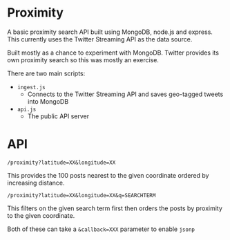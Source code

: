 Proximity
========

A basic proximity search API built using MongoDB, node.js and express. This currently uses the Twitter Streaming API as the data source. 

Built mostly as a chance to experiment with MongoDB. Twitter provides its own proximity search so this was mostly an exercise.

There are two main scripts:

 * `ingest.js`
   * Connects to the Twitter Streaming API and saves geo-tagged tweets into MongoDB
 * `api.js`
   * The public API server
   
API
===

`/proximity?latitude=XX&longitude=XX`

This provides the 100 posts nearest to the given coordinate ordered by increasing distance.

`/proximity?latitude=XX&longitude=XX&q=SEARCHTERM`

This filters on the given search term first then orders the posts by proximity to the given coordinate.

Both of these can take a `&callback=XXX` parameter to enable `jsonp`